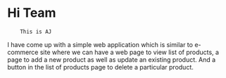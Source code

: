 # Hi Team

		This is AJ

I have come up with a simple web application which is similar to e-commerce site where we can have a web page to view list of products, a page to add a new product as well as update an existing product. And a button in the list of products page to delete a particular product.

